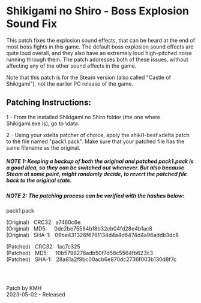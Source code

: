 # **Shikigami no Shiro - Boss Explosion Sound Fix**

This patch fixes the explosion sound effects, that can be heard at the end of most boss fights in this game. The default boss explosion sound effects are quite loud overall, and they also have an extremely loud high-pitched noise running through them. The patch addresses both of these issues, without affecting any of the other sound effects in the game.

Note that this patch is for the Steam version (also called "Castle of Shikigami"), not the earlier PC release of the game.

## Patching Instructions:

1 - From the installed Shikigami no Shiro folder (the one where Shikigami.exe is), go to \data.

2 - Using your xdelta patcher of choice, apply the shiki1-besf.xdelta patch to the file named "pack1.pack". Make sure that your patched file has the same filename as the original.
  
##### NOTE 1: Keeping a backup of both the original and patched pack1.pack is a good idea, so they can be switched out whenever. But also because Steam at some point, might randomly decide, to revert the patched file back to the original state.

##### NOTE 2: The patching process can be verified with the hashes below:
  
pack1.pack

(Original) &nbsp; CRC32:&nbsp; a7460c6e  
(Original) &nbsp; MD5:  &nbsp; &nbsp;   0dc2be75584bf8b32cb04fd28e4b1ac8  
(Original) &nbsp; SHA-1: &nbsp; 09be431326f6761134d4a4d6474d4a96addb3dc8  
  
(Patched) &nbsp; CRC32:&nbsp; 1ac7c325  
(Patched) &nbsp; MD5:  &nbsp; &nbsp;   10b5798278adb50f7d58c5564fb623c3  
(Patched) &nbsp;  SHA-1: &nbsp; 28a81a2f9bc00acb6e870dc2736f003b130d8f7c  

&nbsp;
##

Patch by KMH  
2023-05-02 - Released
